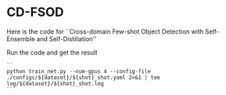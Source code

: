 # CD-FSOD
Here is the code for ``Cross-domain Few-shot Object Detection with Self-Ensemble and Self-Distillation''

Run the code and get the result

    ``
    python train_net.py --num-gpus 4 --config-file ./configs/${dataset}/${shot}_shot.yaml 2>&1 | tee log/${dataset}/${shot}_shot.log
    ```
